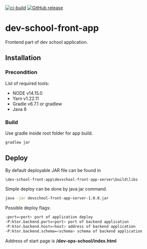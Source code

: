 [![ci-build](https://github.com/to4kin/dev-school-front-app/actions/workflows/ci-build.yml/badge.svg?branch=main)](https://github.com/to4kin/dev-school-front-app/actions/workflows/ci-build.yml)
[![GitHub release](https://img.shields.io/github/release/to4kin/dev-school-front-app.svg)](https://GitHub.com/to4kin/dev-school-front-app/releases/)

# dev-school-front-app
Frontend part of dev school application.

## Installation
### Precondition
List of required tools:
<ul>
    <li>NODE v14.15.0</li>
    <li>Yarn v1.22.11</li>
    <li>Gradle v6.7.1 or gradlew</li>
    <li>Java 8</li>
</ul>

### Build

Use gradle inside root folder for app build.

```bash
gradlew jar
```

## Deploy

By default deployable JAR file can be found in
```bash
\dev-school-front-app\devschool-front-app-server\build\libs
```

Simple deploy can be done by java jar command.
```bash
java -jar devschool-front-app-server-1.0.0.jar
```
Possible deploy flags:
```bash
-port=<port> port of application deploy
-P:ktor.backend.port=<port> port of backend application
-P:ktor.backend.host=<host> address of backend application     
-P:ktor.backend.schema=<schema> schema of backend application   
```

Address of start page is <b>/dev-ops-school/index.html</b>
